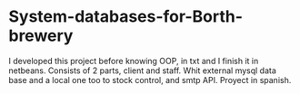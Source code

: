 # System-databases-for-Borth-brewery
I developed this project before knowing OOP, in txt and I finish it in netbeans. Consists of 2 parts, client and staff.
Whit external mysql data base and a local one too to stock control, and smtp API. Proyect in spanish.
